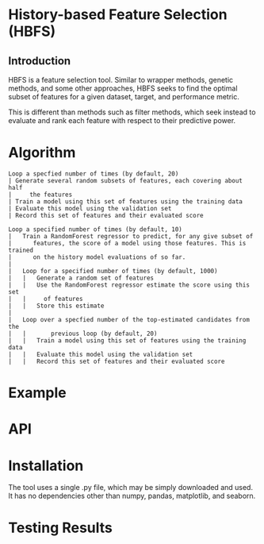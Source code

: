# History-based Feature Selection (HBFS)

## Introduction

HBFS is a feature selection tool. Similar to wrapper methods, genetic methods, and some other approaches, HBFS seeks to find the optimal subset of features for a given dataset, target, and performance metric. 

This is different than methods such as filter methods, which seek instead to evaluate and rank each feature with respect to their predictive power.

# Algorithm

```
Loop a specfied number of times (by default, 20)
| Generate several random subsets of features, each covering about half 
|     the features
| Train a model using this set of features using the training data
| Evaluate this model using the validation set
| Record this set of features and their evaluated score

Loop a specified number of times (by default, 10)
|   Train a RandomForest regressor to predict, for any give subset of 
|      features, the score of a model using those features. This is trained
|      on the history model evaluations of so far.
|  
|   Loop for a specified number of times (by default, 1000)
|   |   Generate a random set of features
|   |   Use the RandomForest regressor estimate the score using this set 
|   |     of features
|   |   Store this estimate
|
|   Loop over a specfied number of the top-estimated candidates from the 
|   |       previous loop (by default, 20)
|   |   Train a model using this set of features using the training data
|   |   Evaluate this model using the validation set
|   |   Record this set of features and their evaluated score
```

# Example

# API

# Installation

The tool uses a single .py file, which may be simply downloaded and used. It has no dependencies other than numpy, pandas, matplotlib, and seaborn.

# Testing Results

